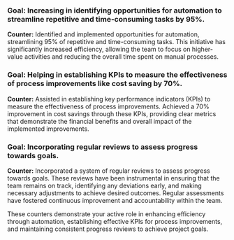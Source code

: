 ### Goal: Increasing in identifying opportunities for automation to streamline repetitive and time-consuming tasks by 95%.
**Counter:** Identified and implemented opportunities for automation, streamlining 95% of repetitive and time-consuming tasks. This initiative has significantly increased efficiency, allowing the team to focus on higher-value activities and reducing the overall time spent on manual processes.

### Goal: Helping in establishing KPIs to measure the effectiveness of process improvements like cost saving by 70%.
**Counter:** Assisted in establishing key performance indicators (KPIs) to measure the effectiveness of process improvements. Achieved a 70% improvement in cost savings through these KPIs, providing clear metrics that demonstrate the financial benefits and overall impact of the implemented improvements.

### Goal: Incorporating regular reviews to assess progress towards goals.
**Counter:** Incorporated a system of regular reviews to assess progress towards goals. These reviews have been instrumental in ensuring that the team remains on track, identifying any deviations early, and making necessary adjustments to achieve desired outcomes. Regular assessments have fostered continuous improvement and accountability within the team.

These counters demonstrate your active role in enhancing efficiency through automation, establishing effective KPIs for process improvements, and maintaining consistent progress reviews to achieve project goals.
